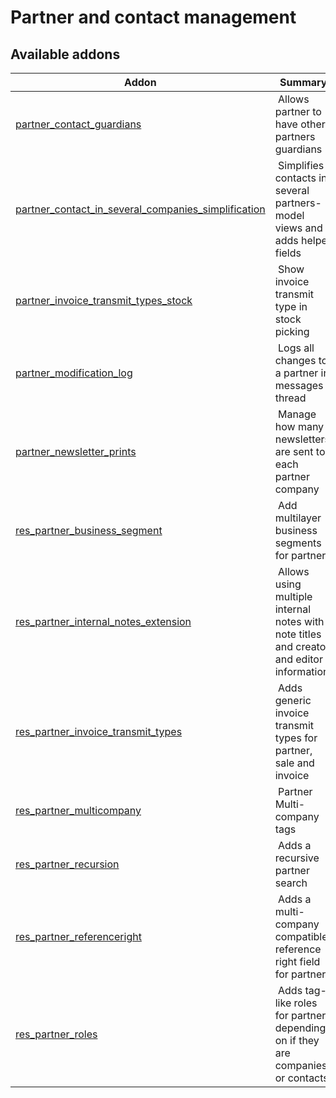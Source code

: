 Partner and contact management
==============================

[//]: # (addons)

Available addons
----------------
**Addon** | **Summary**
--- | ---
[partner_contact_guardians](partner_contact_guardians/) | Allows partner to have other partners guardians
[partner_contact_in_several_companies_simplification](partner_contact_in_several_companies_simplification/) | Simplifies contacts in several partners-model views and adds helper fields
[partner_invoice_transmit_types_stock](partner_invoice_transmit_types_stock/) | Show invoice transmit type in stock picking
[partner_modification_log](partner_modification_log/) | Logs all changes to a partner in messages thread
[partner_newsletter_prints](partner_newsletter_prints/) | Manage how many newsletters are sent to each partner company
[res_partner_business_segment](res_partner_business_segment/) | Add multilayer business segments for partners
[res_partner_internal_notes_extension](res_partner_internal_notes_extension/) | Allows using multiple internal notes with note titles and creator and editor information.
[res_partner_invoice_transmit_types](res_partner_invoice_transmit_types/) | Adds generic invoice transmit types for partner, sale and invoice
[res_partner_multicompany](res_partner_multicompany/) | Partner Multi-company tags
[res_partner_recursion](res_partner_recursion/) | Adds a recursive partner search
[res_partner_referenceright](res_partner_referenceright/) | Adds a multi-company compatible reference right field for partners
[res_partner_roles](res_partner_roles/) | Adds tag-like roles for partners depending on if they are companies or contacts

